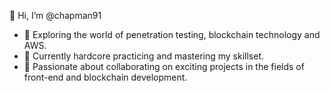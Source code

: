 👋 Hi, I’m @chapman91
- 👀 Exploring the world of penetration testing, blockchain technology and AWS.
- 🌱 Currently hardcore practicing and mastering my skillset.
- 💞️ Passionate about collaborating on exciting projects in the fields of front-end and blockchain development.


<!---
chapman91/chapman91 is a ✨ special ✨ repository because its `README.md` (this file) appears on your GitHub profile.
You can click the Preview link to take a look at your changes.
--->
